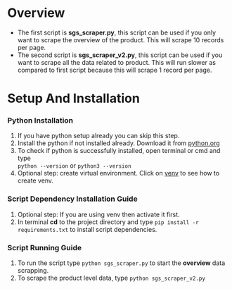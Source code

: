 # Overview
* The first script is **sgs_scraper.py**, this script can be used if you only want to scrape the overview of the product. This will scrape 10 records per page.
* The second script is **sgs_scraper_v2.py**, this script can be used if you want to scrape all the data related to product. This will run slower as compared to first script because this will scrape 1 record per page.


# Setup And Installation

### Python Installation
1. If you have python setup already you can skip this step.
2. Install the python if not installed already. Download it from [python.org](https://www.python.org/downloads/)
3. To check if python is successfully installed, open terminal or cmd and type <br> ```python --version``` or ```python3 --version```
4. Optional step: create virtual environment. Click on [venv](https://packaging.python.org/en/latest/guides/installing-using-pip-and-virtual-environments/) to see how to create venv.


### Script Dependency Installation Guide
1. Optional step: If you are using venv then activate it first.
2. In terminal **cd** to the project directory and type ```pip install -r requirements.txt``` to install script dependencies.


### Script Running Guide
1. To run the script type ```python sgs_scraper.py```  to start the **overview** data scrapping.
2. To scrape the product level data, type ```python sgs_scraper_v2.py```
